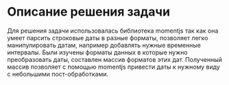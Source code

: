 # Описание решения задачи

Для решения задачи использовалась библиотека momentjs так как она умеет парсить строковые даты в разные форматы, позволяет легко манипулировать датам, например добавлять нужные временные интервалы.
Были изучены форматы данных в которые нужно преобразовать даты, составлен массив форматов этих дат. Полученный массив позволяет с помощью momentjs привести даты к нужному виду с небольшими пост-обработками.
